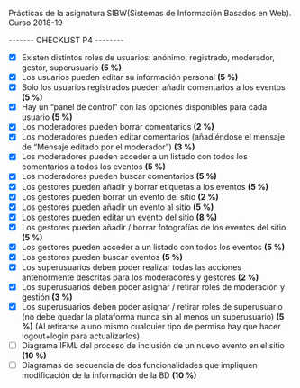 Prácticas de la asignatura SIBW(Sistemas de Información Basados en Web). Curso 2018-19

------- CHECKLIST P4 --------
- [X] Existen distintos roles de usuarios: anónimo, registrado, moderador, gestor,
  superusuario **(5 %)**
- [X] Los usuarios pueden editar su información personal **(5 %)**
- [X] Solo los usuarios registrados pueden añadir comentarios a los eventos **(5 %)**
- [X] Hay un “panel de control” con las opciones disponibles para cada usuario
  **(5 %)**
- [X] Los moderadores pueden borrar comentarios **(2 %)**
- [X] Los moderadores pueden editar comentarios (añadiéndose el mensaje de
  “Mensaje editado por el moderador”) **(3 %)**
- [X] Los moderadores pueden acceder a un listado con todos los comentarios a
  todos los eventos **(5 %)**
- [X] Los moderadores pueden buscar comentarios **(5 %)**
- [X] Los gestores pueden añadir y borrar etiquetas a los eventos **(5 %)**
- [X] Los gestores pueden borrar un evento del sitio **(2 %)**
- [X] Los gestores pueden añadir un evento al sitio **(5 %)**
- [X] Los gestores pueden editar un evento del sitio **(8 %)**
- [X] Los gestores pueden añadir / borrar fotografías de los eventos del sitio
  **(5 %)**
- [X] Los gestores pueden acceder a un listado con todos los eventos **(5 %)**
- [X] Los gestores pueden buscar eventos **(5 %)**
- [X] Los superusuarios deben poder realizar todas las acciones anteriormente descritas para los moderadores y gestores **(2 %)**
- [X] Los superusuarios deben poder asignar / retirar roles de moderación y
  gestión **(3 %)**
- [X] Los superusuarios deben poder asignar / retirar roles de superusuario (no
  debe quedar la plataforma nunca sin al menos un superusuario) **(5 %)**
  (Al retirarse a uno mismo cualquier tipo de permiso hay que hacer logout+login para actualizarlos)
- [ ] Diagrama IFML del proceso de inclusión de un nuevo evento en el sitio
  **(10 %)**
- [ ] Diagramas de secuencia de dos funcionalidades que impliquen modificación
  de la información de la BD **(10 %)**
